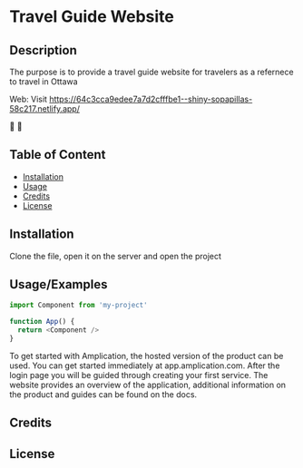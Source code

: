 # Travel Guide Website
## Description 

The purpose is to provide a travel guide website for travelers as a refernece to travel in Ottawa 

Web: Visit https://64c3cca9edee7a7d2cfffbe1--shiny-sopapillas-58c217.netlify.app/ 

🥳 🚀



## Table of Content


- [Installation](#installation)
- [Usage](#usage)
- [Credits](#credits)
- [License](#license)

  
## Installation

Clone the file, open it on the server and open the project
    
    
## Usage/Examples

```javascript
import Component from 'my-project'

function App() {
  return <Component />
}
```

To get started with Amplication, the hosted version of the product can be used. You can get started immediately at app.amplication.com. After the login page you will be guided through creating your first service. The website provides an overview of the application, additional information on the product and guides can be found on the docs.

## Credits
## License

